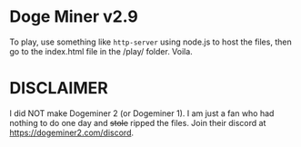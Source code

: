 # Doge Miner v2.9

To play, use something like `http-server` using node.js to host the files, then go to the index.html file in the /play/ folder. Voila.

# DISCLAIMER

I did NOT make Dogeminer 2 (or Dogeminer 1). I am just a fan who had nothing to do one day and ~~stole~~ ripped the files. Join their discord at https://dogeminer2.com/discord.
